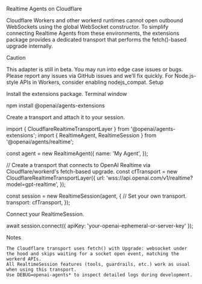 
Realtime Agents on Cloudflare

Cloudflare Workers and other workerd runtimes cannot open outbound WebSockets using the global WebSocket constructor. To simplify connecting Realtime Agents from these environments, the extensions package provides a dedicated transport that performs the fetch()-based upgrade internally.

Caution

This adapter is still in beta. You may run into edge case issues or bugs. Please report any issues via GitHub issues and we’ll fix quickly. For Node.js-style APIs in Workers, consider enabling nodejs_compat.
Setup

Install the extensions package.
Terminal window

npm install @openai/agents-extensions

Create a transport and attach it to your session.

import { CloudflareRealtimeTransportLayer } from '@openai/agents-extensions';
import { RealtimeAgent, RealtimeSession } from '@openai/agents/realtime';

const agent = new RealtimeAgent({
  name: 'My Agent',
});

// Create a transport that connects to OpenAI Realtime via Cloudflare/workerd's fetch-based upgrade.
const cfTransport = new CloudflareRealtimeTransportLayer({
  url: 'wss://api.openai.com/v1/realtime?model=gpt-realtime',
});

const session = new RealtimeSession(agent, {
  // Set your own transport.
  transport: cfTransport,
});

Connect your RealtimeSession.

await session.connect({ apiKey: 'your-openai-ephemeral-or-server-key' });

Notes

    The Cloudflare transport uses fetch() with Upgrade: websocket under the hood and skips waiting for a socket open event, matching the workerd APIs.
    All RealtimeSession features (tools, guardrails, etc.) work as usual when using this transport.
    Use DEBUG=openai-agents* to inspect detailed logs during development.
